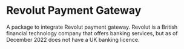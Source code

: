 # Revolut Payment Gateway
A package to integrate Revolut payment gateway. Revolut is a British financial technology company that offers banking services, but as of December 2022 does not have a UK banking licence.
